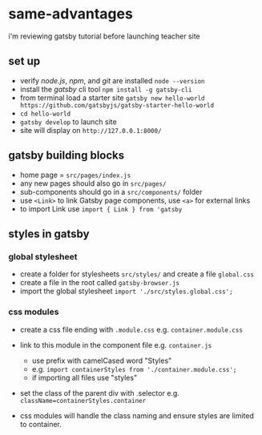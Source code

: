 # same-advantages

i'm reviewing gatsby tutorial before launching teacher site

## set up

* verify *node.js*, *npm*, and *git* are installed ```node --version```
* install the *gatsby* cli tool ```npm install -g gatsby-cli```
* from terminal load a starter site ```gatsby new hello-world https://github.com/gatsbyjs/gatsby-starter-hello-world```
* ```cd hello-world```
* ```gatsby develop``` to launch site
* site will display on ```http://127.0.0.1:8000/```

## gatsby building blocks

* home page = ```src/pages/index.js```
* any new pages should also go in ```src/pages/```
* sub-components should go in a ```src/components/``` folder
* use `<Link>` to link Gatsby page components, use `<a>` for external links
* to import Link use `import { Link } from 'gatsby`

## styles in gatsby

### global stylesheet

* create a folder for stylesheets ```src/styles/``` and create a file ```global.css```
* create a file in the root called ```gatsby-browser.js```
* import the global stylesheet ```import './src/styles.global.css';```

### css modules

* create a css file ending with `.module.css` e.g. `container.module.css`
* link to this module in the component file e.g. `container.js`

    * use prefix with camelCased word "Styles"
    * e.g. ```import containerStyles from './container.module.css';```
    * if importing all files use "styles"

* set the class of the parent div with .selector e.g. ```className=containerStyles.container```
* css modules will handle the class naming and ensure styles are limited to container.
